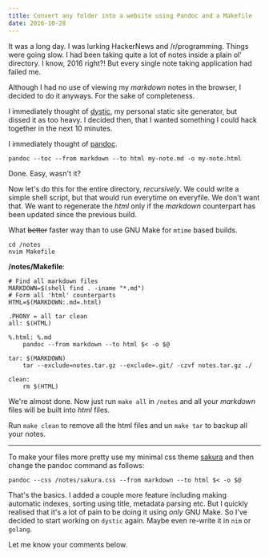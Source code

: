```yaml
---
title: Convert any folder into a website using Pandoc and a Makefile
date: 2016-10-28
---
```


It was a long day. I was lurking HackerNews and /r/programming.
Things were going slow. I had been taking quite a lot of notes
inside a plain ol' directory. I know, 2016 right?! But every
single note taking application had failed me.

Although I had no use of viewing my *markdown* notes in the
browser, I decided to do it anyways. For the sake of completeness.

I immediately thought of [dystic](https://github.com/oxalorg/dystic),
my personal static site generator, but dissed it as too heavy.
I decided then, that I wanted something I could hack together in
the next 10 minutes.

<!--more-->

I immediately thought of [pandoc](https://pandoc.org).

```
pandoc --toc --from markdown --to html my-note.md -o my-note.html
```

Done. Easy, wasn't it?

Now let's do this for the entire directory, *recursively*. We could
write a simple shell script, but that would run everytime on everyfile.
We don't want that. We want to regenerate the *html* only if the
*markdown* counterpart has been updated since the previous build.

What ~~better~~ faster way than to use GNU Make for `mtime` based
builds.

```
cd /notes
nvim Makefile
```

**/notes/Makefile**:

```make
# Find all markdown files
MARKDOWN=$(shell find . -iname "*.md")
# Form all 'html' counterparts
HTML=$(MARKDOWN:.md=.html)

.PHONY = all tar clean
all: $(HTML)

%.html: %.md
    pandoc --from markdown --to html $< -o $@

tar: $(MARKDOWN)
	tar --exclude=notes.tar.gz --exclude=.git/ -czvf notes.tar.gz ./

clean:
	rm $(HTML)
```

We're almost done. Now just run `make all` in `/notes` and all your
*markdown* files will be built into *html* files. 

Run `make clean` to remove all the html files and un `make tar` to 
backup all your notes.

---

To make your files more pretty use my minimal css theme 
[sakura](https://github.com/oxalorg/sakura) and then change the pandoc
command as follows:

```
pandoc --css /notes/sakura.css --from markdown --to html $< -o $@
```

That's the basics. I added a couple more feature including making automatic
indexes, sorting using title, metadata parsing etc. But I quickly realised
that it's a lot of pain to be doing it using *only* GNU Make. So I've decided
to start working on `dystic` again. Maybe even re-write it in `nim` or `golang`.

Let me know your comments below.
